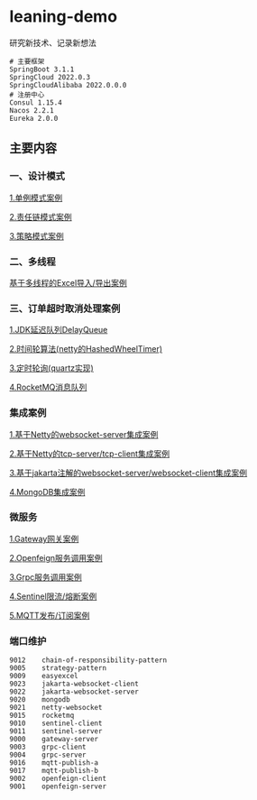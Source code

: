 # leaning-demo

研究新技术、记录新想法

```shell
# 主要框架
SpringBoot 3.1.1
SpringCloud 2022.0.3
SpringCloudAlibaba 2022.0.0.0
# 注册中心
Consul 1.15.4
Nacos 2.2.1
Eureka 2.0.0
```

## 主要内容

### 一、设计模式

[1.单例模式案例](./spring-boot/spring-boot-design-pattern/singleton-pattern)

[2.责任链模式案例](./spring-boot/spring-boot-design-pattern/chain-of-responsibility-pattern)

[3.策略模式案例](./spring-boot/spring-boot-design-pattern/strategy-pattern)

### 二、多线程

[基于多线程的Excel导入/导出案例](./spring-boot/spring-boot-easyexcel)

### 三、订单超时取消处理案例

[1.JDK延迟队列DelayQueue](./spring-boot/spring-boot-order-timeout/src/main/java/com/luckykuang/order/delayed)

[2.时间轮算法(netty的HashedWheelTimer)](./spring-boot/spring-boot-order-timeout/src/main/java/com/luckykuang/order/netty)

[3.定时轮询(quartz实现)](./spring-boot/spring-boot-order-timeout/src/main/java/com/luckykuang/order/quartz)

[4.RocketMQ消息队列](./spring-boot/spring-boot-order-timeout/src/main/java/com/luckykuang/order/rocketmq)

### 集成案例

[1.基于Netty的websocket-server集成案例](./spring-boot/spring-boot-netty-websocket)

[2.基于Netty的tcp-server/tcp-client集成案例](./spring-boot/spring-boot-netty-tcp)

[3.基于jakarta注解的websocket-server/websocket-client集成案例](./spring-boot/spring-boot-jakarta-websocket)

[4.MongoDB集成案例](./spring-boot/spring-boot-mongodb)

### 微服务

[1.Gateway网关案例](./spring-cloud/spring-cloud-gateway)

[2.Openfeign服务调用案例](./spring-cloud/spring-cloud-openfeign)

[3.Grpc服务调用案例](./spring-cloud/spring-cloud-grpc)

[4.Sentinel限流/熔断案例](./spring-cloud/spring-cloud-alibaba-sentinel)

[5.MQTT发布/订阅案例](./spring-cloud/spring-cloud-mqtt)

### 端口维护
```text
9012	chain-of-responsibility-pattern
9005	strategy-pattern
9009	easyexcel
9023	jakarta-websocket-client
9022	jakarta-websocket-server
9020	mongodb
9021	netty-websocket
9015	rocketmq
9010	sentinel-client
9011	sentinel-server
9000	gateway-server
9003	grpc-client
9004	grpc-server
9016	mqtt-publish-a
9017	mqtt-publish-b
9002	openfeign-client
9001	openfeign-server
```